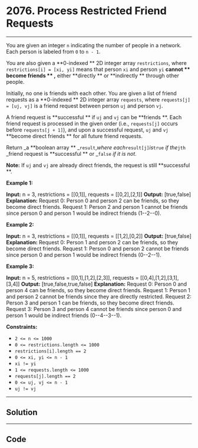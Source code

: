 # 2076. Process Restricted Friend Requests

---

You are given an integer `n` indicating the number of people in a network. Each person is labeled from `0` to `n - 1`.

You are also given a **0-indexed ** 2D integer array `restrictions`, where `restrictions[i] = [xi, yi]` means that person `xi` and person `yi` **cannot ** become **friends ** ,**** either **directly ** or **indirectly ** through other people.

Initially, no one is friends with each other. You are given a list of friend requests as a **0-indexed ** 2D integer array `requests`, where `requests[j] = [uj, vj]` is a friend request between person `uj` and person `vj`.

A friend request is **successful ** if `uj` and `vj` can be **friends **. Each friend request is processed in the given order (i.e., `requests[j]` occurs before `requests[j + 1]`), and upon a successful request, `uj` and `vj` **become direct friends ** for all future friend requests.

Return _a **boolean array ** _`result`,_where each_`result[j]`_is_`true` _if the_`jth` _friend request is **successful ** or _`false` _if it is not_.

**Note:** If `uj` and `vj` are already direct friends, the request is still **successful **.

 

**Example 1:**


**Input:** n = 3, restrictions = [[0,1]], requests = [[0,2],[2,1]]
**Output:** [true,false]
**Explanation:** Request 0: Person 0 and person 2 can be friends, so they become direct friends. 
Request 1: Person 2 and person 1 cannot be friends since person 0 and person 1 would be indirect friends (1--2--0).


**Example 2:**


**Input:** n = 3, restrictions = [[0,1]], requests = [[1,2],[0,2]]
**Output:** [true,false]
**Explanation:** Request 0: Person 1 and person 2 can be friends, so they become direct friends.
Request 1: Person 0 and person 2 cannot be friends since person 0 and person 1 would be indirect friends (0--2--1).


**Example 3:**


**Input:** n = 5, restrictions = [[0,1],[1,2],[2,3]], requests = [[0,4],[1,2],[3,1],[3,4]]
**Output:** [true,false,true,false]
**Explanation:** Request 0: Person 0 and person 4 can be friends, so they become direct friends.
Request 1: Person 1 and person 2 cannot be friends since they are directly restricted.
Request 2: Person 3 and person 1 can be friends, so they become direct friends.
Request 3: Person 3 and person 4 cannot be friends since person 0 and person 1 would be indirect friends (0--4--3--1).


 

**Constraints:**

  * `2 <= n <= 1000`
  * `0 <= restrictions.length <= 1000`
  * `restrictions[i].length == 2`
  * `0 <= xi, yi <= n - 1`
  * `xi != yi`
  * `1 <= requests.length <= 1000`
  * `requests[j].length == 2`
  * `0 <= uj, vj <= n - 1`
  * `uj != vj`

---

## Solution



---

## Code
```python


```